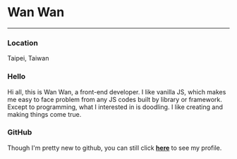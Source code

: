 # Wan Wan

---

### Location

Taipei, Taiwan

### Hello

Hi all, this is Wan Wan, a front-end developer. I like vanilla JS, which makes me easy to face problem from any JS codes built by library or framework. Except to programming, what I interested in is doodling. I like creating and making things come true.

### GitHub

Though I'm pretty new to github, you can still click [**here**](https://github.com/lf2com) to see my profile.